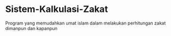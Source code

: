 # Sistem-Kalkulasi-Zakat
Program yang memudahkan umat islam dalam melakukan perhitungan zakat dimanpun dan kapanpun
